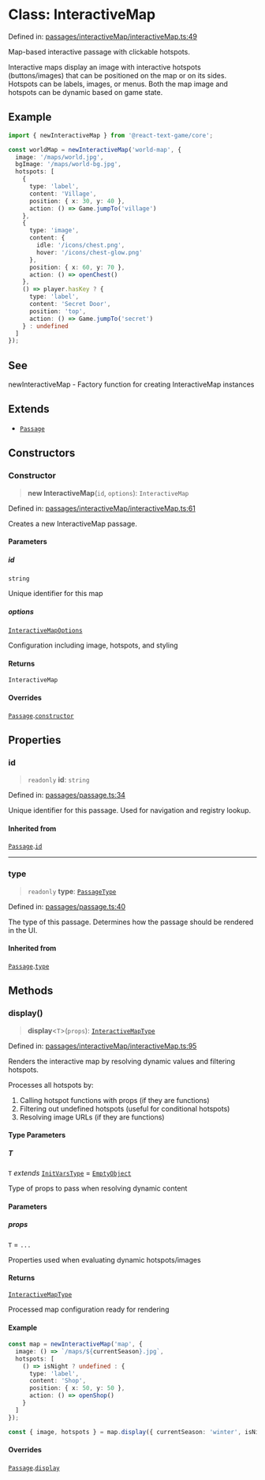 # Class: InteractiveMap

Defined in: [passages/interactiveMap/interactiveMap.ts:49](https://github.com/laruss/react-text-game/blob/6b9098a8e439fedc8e81574fd40f3e2840d770e8/packages/core/src/passages/interactiveMap/interactiveMap.ts#L49)

Map-based interactive passage with clickable hotspots.

Interactive maps display an image with interactive hotspots (buttons/images) that
can be positioned on the map or on its sides. Hotspots can be labels, images, or menus.
Both the map image and hotspots can be dynamic based on game state.

## Example

```typescript
import { newInteractiveMap } from '@react-text-game/core';

const worldMap = newInteractiveMap('world-map', {
  image: '/maps/world.jpg',
  bgImage: '/maps/world-bg.jpg',
  hotspots: [
    {
      type: 'label',
      content: 'Village',
      position: { x: 30, y: 40 },
      action: () => Game.jumpTo('village')
    },
    {
      type: 'image',
      content: {
        idle: '/icons/chest.png',
        hover: '/icons/chest-glow.png'
      },
      position: { x: 60, y: 70 },
      action: () => openChest()
    },
    () => player.hasKey ? {
      type: 'label',
      content: 'Secret Door',
      position: 'top',
      action: () => Game.jumpTo('secret')
    } : undefined
  ]
});
```

## See

newInteractiveMap - Factory function for creating InteractiveMap instances

## Extends

- [`Passage`](Passage.md)

## Constructors

### Constructor

> **new InteractiveMap**(`id`, `options`): `InteractiveMap`

Defined in: [passages/interactiveMap/interactiveMap.ts:61](https://github.com/laruss/react-text-game/blob/6b9098a8e439fedc8e81574fd40f3e2840d770e8/packages/core/src/passages/interactiveMap/interactiveMap.ts#L61)

Creates a new InteractiveMap passage.

#### Parameters

##### id

`string`

Unique identifier for this map

##### options

[`InteractiveMapOptions`](../type-aliases/InteractiveMapOptions.md)

Configuration including image, hotspots, and styling

#### Returns

`InteractiveMap`

#### Overrides

[`Passage`](Passage.md).[`constructor`](Passage.md#constructor)

## Properties

### id

> `readonly` **id**: `string`

Defined in: [passages/passage.ts:34](https://github.com/laruss/react-text-game/blob/6b9098a8e439fedc8e81574fd40f3e2840d770e8/packages/core/src/passages/passage.ts#L34)

Unique identifier for this passage.
Used for navigation and registry lookup.

#### Inherited from

[`Passage`](Passage.md).[`id`](Passage.md#id)

***

### type

> `readonly` **type**: [`PassageType`](../type-aliases/PassageType.md)

Defined in: [passages/passage.ts:40](https://github.com/laruss/react-text-game/blob/6b9098a8e439fedc8e81574fd40f3e2840d770e8/packages/core/src/passages/passage.ts#L40)

The type of this passage.
Determines how the passage should be rendered in the UI.

#### Inherited from

[`Passage`](Passage.md).[`type`](Passage.md#type)

## Methods

### display()

> **display**\<`T`\>(`props`): [`InteractiveMapType`](../type-aliases/InteractiveMapType.md)

Defined in: [passages/interactiveMap/interactiveMap.ts:95](https://github.com/laruss/react-text-game/blob/6b9098a8e439fedc8e81574fd40f3e2840d770e8/packages/core/src/passages/interactiveMap/interactiveMap.ts#L95)

Renders the interactive map by resolving dynamic values and filtering hotspots.

Processes all hotspots by:
1. Calling hotspot functions with props (if they are functions)
2. Filtering out undefined hotspots (useful for conditional hotspots)
3. Resolving image URLs (if they are functions)

#### Type Parameters

##### T

`T` *extends* [`InitVarsType`](../type-aliases/InitVarsType.md) = [`EmptyObject`](../type-aliases/EmptyObject.md)

Type of props to pass when resolving dynamic content

#### Parameters

##### props

`T` = `...`

Properties used when evaluating dynamic hotspots/images

#### Returns

[`InteractiveMapType`](../type-aliases/InteractiveMapType.md)

Processed map configuration ready for rendering

#### Example

```typescript
const map = newInteractiveMap('map', {
  image: () => `/maps/${currentSeason}.jpg`,
  hotspots: [
    () => isNight ? undefined : {
      type: 'label',
      content: 'Shop',
      position: { x: 50, y: 50 },
      action: () => openShop()
    }
  ]
});

const { image, hotspots } = map.display({ currentSeason: 'winter', isNight: false });
```

#### Overrides

[`Passage`](Passage.md).[`display`](Passage.md#display)
